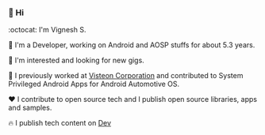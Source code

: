 ### 👋 Hi

:octocat: I'm Vignesh S.

:wrench: I'm a Developer, working on Android and AOSP stuffs for about 5.3 years.

:mag_right: I'm interested and looking for new gigs.

:briefcase: I previously worked at <a href="https://www.visteon.com">Visteon Corporation</a> and contributed to System Privileged Android Apps for Android Automotive OS.

:heart: I contribute to open source tech and I publish open source libraries, apps and samples.

:fire: I publish tech content on <a href="https://dev.to/svignesh93">Dev</a>
